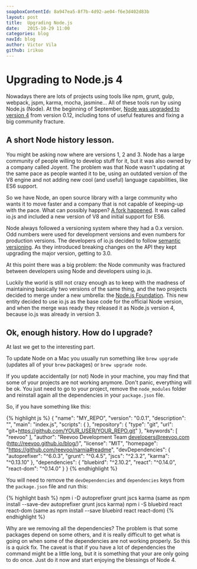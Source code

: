 ```yaml
---
soapboxContentId: 8a947ea5-8f7b-4d92-ae04-f6e3d402d83b
layout: post
title:  Upgrading Node.js
date:   2015-10-29 11:00
categories: blog
navId: blog
author: Victor Vila
github: irikuo
---
```


# Upgrading to Node.js 4

Nowadays there are lots of projects using tools like npm, grunt, gulp, webpack, jspm, karma, mocha, jasmine... All of these tools run by using Node.js (Node). At the beginning of September, [Node was upgraded to version 4](https://nodejs.org/en/blog/release/v4.0.0/) from version 0.12, including tons of useful features and fixing a big community fracture.

## A short Node history lesson.

You might be asking now where are versions 1, 2 and 3. Node has a large community of people willing to develop stuff for it, but it was also owned by a company called Joyent. The problem was that Node wasn't updating at the same pace as people wanted it to be, using an outdated version of the V8 engine and not adding new cool (and useful) language capabilities, like ES6 support.

So we have Node, an open source library with a large community who wants it to move faster and a company that is not capable of keeping-up with the pace. What can possibly happen? [A fork happened](https://developer.atlassian.com/blog/2015/01/getting-to-know-iojs/). It was called io.js and included a new version of V8 and initial support for ES6.

Node always followed a versioning system where they had a 0.x version. Odd numbers were used for development versions and even numbers for production versions. The developers of io.js decided to follow [semantic versioning](http://semver.org/). As they introduced breaking changes on the API they kept upgrading the major version, getting to 3.0.

At this point there was a big problem: the Node community was fractured between developers using Node and developers using io.js.

Luckily the world is still not crazy enough as to keep with the madness of maintaining basically two versions of the same thing, and the two projects decided to merge under a new umbrella: the [Node.js Foundation](https://nodejs.org/en/foundation/). This new entity decided to use io.js as the base code for the official Node version, and when the merge was ready they released it as Node.js version 4, because io.js was already in version 3.

## Ok, enough history. How do I upgrade?

At last we get to the interesting part.

To update Node on a Mac you usually run something like `brew upgrade` (updates all of your `brew` packages) or `brew upgrade node`.

If you update accidentally (or not) Node in your machine, you may find that some of your projects are not working anymore. Don't panic, everything will be ok. You just need to go to your project, remove the `node_modules` folder and reinstall again all the dependencies in your `package.json` file.

So, if you have something like this:

{% highlight js %}
{
  "name": "MY_REPO",
  "version": "0.0.1",
  "description": "",
  "main": "index.js",
  "scripts": {
  },
  "repository": {
    "type": "git",
    "url": "git+https://github.com/YOUR_USER/YOUR_REPO.git"
  },
  "keywords": [
    "reevoo"
  ],
  "author": "Reevoo Development Team <developers@reevoo.com> (http://reevoo.github.io/blog/)",
  "license": "MIT",
  "homepage": "https://github.com/reevoo/narnia#readme",
  "devDependencies": {
    "autoprefixer": "^6.0.3",
    "grunt": "^0.4.5",
    "jscs": "^2.3.2",
    "karma": "^0.13.10"
  },
  "dependencies": {
    "bluebird": "^2.10.2",
    "react": "^0.14.0",
    "react-dom": "^0.14.0"
  }
}
{% endhighlight %}

You will need to remove the `devDependencies` and `dependencies` keys from the `package.json` file and run this:

{% highlight bash %}
npm i -D autoprefixer grunt jscs karma (same as npm install --save-dev autoprefixer grunt jscs karma)
npm i -S bluebird react react-dom (same as npm install --save bluebird react react-dom)
{% endhighlight %}

Why are we removing all the dependencies? The problem is that some packages depend on some others, and it is really difficult to get what is going on when some of the dependencies are not working properly. So this is a quick fix. The caveat is that if you have a lot of dependencies the command might be a little long, but it is something that your are only going to do once. Just do it now and start enjoying the blessings of Node 4.
